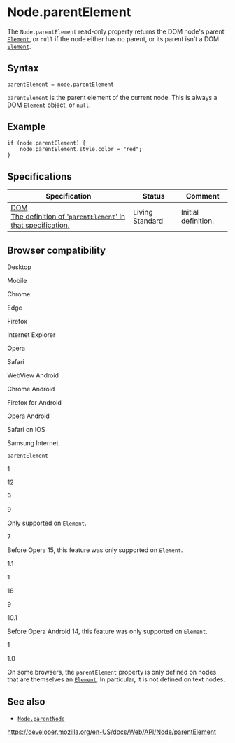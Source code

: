 Node.parentElement
==================

The `Node.parentElement` read-only property returns the DOM node's parent [`Element`](../element), or `null` if the node either has no parent, or its parent isn't a DOM [`Element`](../element).

Syntax
------

    parentElement = node.parentElement

`parentElement` is the parent element of the current node. This is always a DOM [`Element`](../element) object, or `null`.

Example
-------

    if (node.parentElement) {
        node.parentElement.style.color = "red";
    }

Specifications
--------------

<table><thead><tr class="header"><th>Specification</th><th>Status</th><th>Comment</th></tr></thead><tbody><tr class="odd"><td><a href="https://dom.spec.whatwg.org/#dom-node-parentelement">DOM<br />
<span class="small">The definition of '<code>parentElement</code>' in that specification.</span></a></td><td><span class="spec-living">Living Standard</span></td><td>Initial definition.</td></tr></tbody></table>

Browser compatibility
---------------------

Desktop

Mobile

Chrome

Edge

Firefox

Internet Explorer

Opera

Safari

WebView Android

Chrome Android

Firefox for Android

Opera Android

Safari on IOS

Samsung Internet

`parentElement`

1

12

9

9

Only supported on `Element`.

7

Before Opera 15, this feature was only supported on `Element`.

1.1

1

18

9

10.1

Before Opera Android 14, this feature was only supported on `Element`.

1

1.0

On some browsers, the `parentElement` property is only defined on nodes that are themselves an [`Element`](../element). In particular, it is not defined on text nodes.

See also
--------

-   [`Node.parentNode`](parentnode)

<a href="https://developer.mozilla.org/en-US/docs/Web/API/Node/parentElement" class="_attribution-link">https://developer.mozilla.org/en-US/docs/Web/API/Node/parentElement</a>
